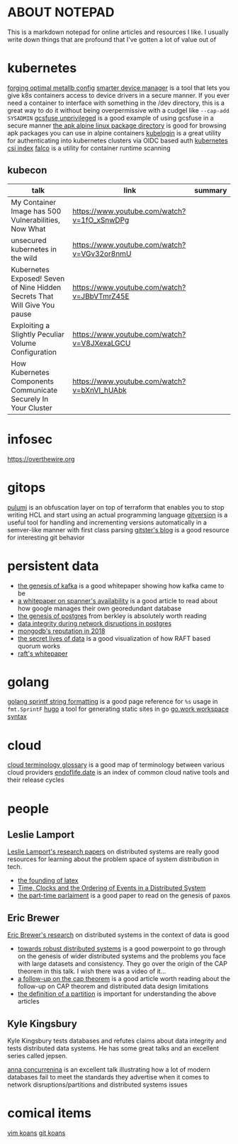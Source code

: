 # ABOUT NOTEPAD

This is a markdown notepad for online articles and resources I like. I usually write down things that are profound that I've gotten a lot of value out of

# kubernetes

[forging optimal metallb config](https://patrick.easte.rs/post/2022/forging-optimal-metallb-config/)
[smarter device manager](https://gitlab.com/arm-research/smarter/smarter-device-manager) is a tool that lets you give k8s containers access to device drivers in a secure
manner. If you ever need a container to interface with something in the /dev directory, this is a great way to do it without being overpermissive with a cudgel like `--cap-add SYSADMIN`
[gcsfuse unprivileged](https://github.com/samos123/gke-gcs-fuse-unprivileged) is a good example of using gcsfuse in a secure manner
[the apk alpine linux package directory](https://pkgs.alpinelinux.org/packages) is good for browsing apk packages you can use in alpine containers
[kubelogin](https://github.com/int128/kubelogin) is a great utility for authenticating into kubernetes clusters via OIDC based auth
[kubernetes csi index](https://kubernetes-csi.github.io/docs/drivers.html)
[falco]() is a utility for container runtime scanning

## kubecon

| talk                                                                      | link                                        | summary |
| ------------------------------------------------------------------------- | ------------------------------------------- | ------- |
| My Container Image has 500 Vulnerabilities, Now What                      | https://www.youtube.com/watch?v=1fO_xSnwDPg |         |
| unsecured kubernetes in the wild                                          | https://www.youtube.com/watch?v=VGv32or8nmU |         |
| Kubernetes Exposed! Seven of Nine Hidden Secrets That Will Give You pause | https://www.youtube.com/watch?v=JBbVTmrZ45E |         |
| Exploiting a Slightly Peculiar Volume Configuration                       | https://www.youtube.com/watch?v=V8JXexaLGCU |         |
| How Kubernetes Components Communicate Securely In Your Cluster            | https://www.youtube.com/watch?v=bXnVI_hUAbk |         |

# infosec

https://overthewire.org

# gitops

[pulumi](https://www.pulumi.com/) is an obfuscation layer on top of terraform that enables you to stop writing HCL and start using an actual programming language
[gitversion](https://github.com/GitTools/GitVersion) is a useful tool for handling and incrementing versions automatically in a semver-like manner with first class parsing
[gitster's blog](https://git-blame.blogspot.com/) is a good resource for interesting git behavior

# persistent data

- [the genesis of kafka](http://notes.stephenholiday.com/Kafka.pdf) is a good whitepaper showing how kafka came to be
- [a whitepaper on spanner's availability](https://storage.googleapis.com/pub-tools-public-publication-data/pdf/45855.pdf) is a good article to read about how google manages their own georedundant database
- [the genesis of postgres](https://dsf.berkeley.edu/postgres-v4r2/postgres.faq) from berkley is absolutely worth reading
- [data integrity during network disruptions in postgres](https://aphyr.com/posts/282-call-me-maybe-postgres)
- [mongodb's reputation in 2018](https://news.ycombinator.com/item?id=16385701)
- [the secret lives of data](http://thesecretlivesofdata.com) is a good visualization of how RAFT based quorum works
- [raft's whitepaper](https://raft.github.io/raft.pdf)

# golang

[golang sprintf string formatting](https://gobyexample.com/string-formatting) is a good page reference for `%s` usage in `fmt.SprintF`
[hugo](https://gohugo.io/) a tool for generating static sites in go
[go.work workspace syntax](https://www.sobyte.net/post/2022-01/go-multi-module/)

# cloud

[cloud terminology glossary](https://lucid.app/lucidchart/13fde51a-271f-456a-b2b3-ef6869f9ee6a/view) is a good map of terminology between various cloud providers
[endoflife.date](https://endoflife.date/) is an index of common cloud native tools and their release cycles

# people

## Leslie Lamport

[Leslie Lamport's research papers](https://lamport.azurewebsites.net/pubs/pubs.html) on distributed systems are really good resources for learning about the problem space of system distribution in tech.

- [the founding of latex](https://lamport.azurewebsites.net/pubs/pubs.html#latex)
- [Time, Clocks and the Ordering of Events in a Distributed System](http://lamport.azurewebsites.net/pubs/time-clocks.pdf)
- [the part-time parlaiment](https://lamport.azurewebsites.net/pubs/pubs.html#lamport-paxos) is a good paper to read on the genesis of paxos

## Eric Brewer

[Eric Brewer's research](https://people.eecs.berkeley.edu/~brewer/) on distributed systems in the context of data is good

- [towards robust distributed systems](https://sites.cs.ucsb.edu/~rich/class/cs293-cloud/papers/Brewer_podc_keynote_2000.pdf) is a good powerpoint to go through on the genesis of wider distributed systems and the problems you face with large datasets and consistency. They go over the origin of the CAP theorem in this talk. I wish there was a video of it...
- [a follow-up on the cap theorem](https://www.infoq.com/articles/cap-twelve-years-later-how-the-rules-have-changed/) is a good article worth reading about the follow-up on CAP theorem and distributed data design limitations
- [the definition of a partition](<https://en.wikipedia.org/wiki/Partition_(database)>) is important for understanding the above articles

## Kyle Kingsbury

Kyle Kingsbury tests databases and refutes claims about data integrity and tests distributed data systems. He has some great talks and an excellent series called jepsen.

[anna concurrenina](https://www.youtube.com/watch?v=eSaFVX4izsQ) is an excellent talk illustrating how a lot of modern databases fail to meet the standards they advertise when it comes to network disruptions/partitions and distributed systems issues

# comical items

[vim koans](https://blog.sanctum.geek.nz/vim-koans/)
[git koans](https://stevelosh.com/blog/2013/04/git-koans/)
